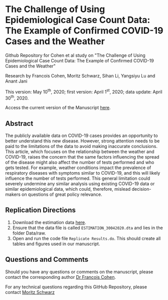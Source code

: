 # The Challenge of Using Epidemiological Case Count Data: The Example of Confirmed COVID-19 Cases and the Weather
Github Repository for Cohen et al study on "The Challenge of Using Epidemiological Case Count Data: The Example of Confirmed COVID-19 Cases and the Weather"

Research by Francois Cohen, Moritz Schwarz, Sihan Li, Yangsiyu Lu and Anant Jani

This version: May 10<sup>th</sup>, 2020; first version: April 1<sup>st</sup>, 2020; data update: April 30<sup>th</sup>, 2020.

Access the current version of the Manuscript [here](https://github.com/moritzpschwarz/COVID-19-weather-Oxford/blob/master/Cohen%20et%20al%202020%20-%20The%20Challenge%20of%20Using%20Epidemiological%20Case%20Count%20Data%20-%20The%20Example%20of%20Confirmed%20COVID-19%20Cases%20and%20the%20Weather.pdf).

## Abstract
The publicly available data on COVID-19 cases provides an opportunity to better understand this new disease. However, strong attention needs to be paid to the limitations of the data to avoid making inaccurate conclusions. This article, which focuses on the relationship between the weather and COVID-19, raises the concern that the same factors influencing the spread of the disease might also affect the number of tests performed and who gets tested. For example, weather conditions impact the prevalence of respiratory diseases with symptoms similar to COVID-19, and this will likely influence the number of tests performed. This general limitation could severely undermine any similar analysis using existing COVID-19 data or similar epidemiological data, which could, therefore, mislead decision-makers on questions of great policy relevance.

## Replication Directions

1. Download the estimation data [here](https://unioxfordnexus-my.sharepoint.com/:u:/g/personal/spet4251_ox_ac_uk/EQc-DqwPJQBAnEeQEtf_L24BaCyHi-Vhin-CuuvdfYTvYA?e=y5yXMS). 
2. Ensure that the data file is called ```ESTIMATION_30042020.dta``` and lies in the folder Data/raw. 
3. Open and run the code file ```Replicate Results.do```. This should create all tables and figures used in our manuscript. 

## Questions and Comments
Should you have any questions or comments on the manuscript, please contact the corresponding author [Dr Francois Cohen](mailto:francois.cohen@smithschool.ox.ac.uk). 

For any technical questions regarding this GitHub Repository, please contact [Moritz Schwarz](mailto:moritz.schwrz@ouce.ox.ac.uk)

